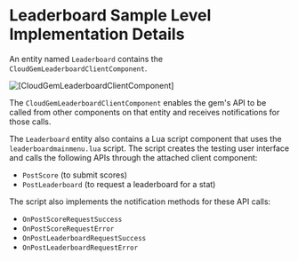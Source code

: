 # Leaderboard Sample Level Implementation Details<a name="cloud-canvas-cloud-gem-leaderboard-implementation-details"></a>

An entity named `Leaderboard` contains the `CloudGemLeaderboardClientComponent`\.

![\[CloudGemLeaderboardClientComponent\]](http://docs.aws.amazon.com/lumberyard/latest/userguide/images/cloud_canvas/cloud-canvas-cloud-gem-leaderboard-client-component.png)

The `CloudGemLeaderboardClientComponent` enables the gem's API to be called from other components on that entity and receives notifications for those calls\.

The `Leaderboard` entity also contains a Lua script component that uses the `leaderboardmainmenu.lua` script\. The script creates the testing user interface and calls the following APIs through the attached client component:
+ `PostScore` \(to submit scores\)
+ `PostLeaderboard` \(to request a leaderboard for a stat\)

The script also implements the notification methods for these API calls:
+ `OnPostScoreRequestSuccess`
+ `OnPostScoreRequestError`
+ `OnPostLeaderboardRequestSuccess`
+ `OnPostLeaderboardRequestError`